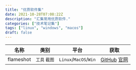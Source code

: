 ```yaml
---
title: "优质软件集"
date: 2021-10-28T07:08:22Z
description: "汇集常用优质软件."
categories: ["技术笔记集"]
tags: ["linux", "windows", "macos"]
draft: false
---
```


| 名称 | 类别 | 平台 | 获取 |
| :--: | :--: | :--: | :--: |
| flameshot | `工具` `截图`  | `Linux`/`MacOS`/`Win` | [GitHub](https://github.com/flameshot-org/flameshot) [官网](https://flameshot.org/) |